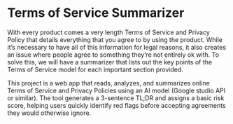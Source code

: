 # Terms of Service Summarizer
With every product comes a very length Terms of Service and Privacy Policy that details everything that you agree to by using the product. While it’s necessary to have all of this information for legal reasons, it also creates an issue where people agree to something they’re not entirely ok with. To solve this, we will have a summarizer that lists out the key points of the Terms of Service model for each important section provided.

This project is a web app that reads, analyzes, and summarizes online Terms of Service and Privacy Policies using an AI model (Google studio API or similar). The tool generates a 3-sentence TL;DR and assigns a basic risk score, helping users quickly identify red flags before accepting agreements they would otherwise ignore.

